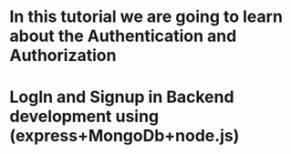 # In this tutorial we are going to learn about the Authentication and Authorization 
# LogIn and Signup in Backend development using (express+MongoDb+node.js)
